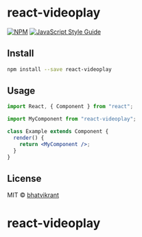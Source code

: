 # react-videoplay

>

[![NPM](https://img.shields.io/npm/v/reactautoplay.svg)](https://www.npmjs.com/package/reactautoplay) [![JavaScript Style Guide](https://img.shields.io/badge/code_style-standard-brightgreen.svg)](https://standardjs.com)

## Install

```bash
npm install --save react-videoplay
```

## Usage

```jsx
import React, { Component } from "react";

import MyComponent from "react-videoplay";

class Example extends Component {
  render() {
    return <MyComponent />;
  }
}
```

## License

MIT © [bhatvikrant](https://github.com/bhatvikrant)

# react-videoplay
